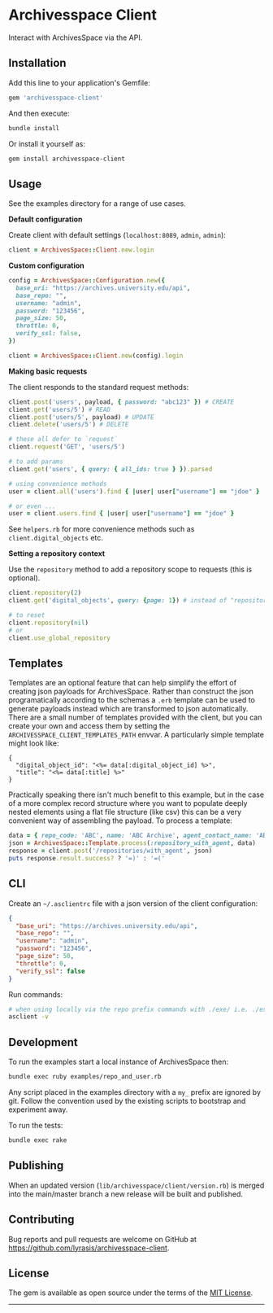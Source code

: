 # Archivesspace Client

Interact with ArchivesSpace via the API.

## Installation

Add this line to your application's Gemfile:

```ruby
gem 'archivesspace-client'
```

And then execute:

```bash
bundle install
```

Or install it yourself as:

```bash
gem install archivesspace-client
```

## Usage

See the examples directory for a range of use cases.

**Default configuration**

Create client with default settings (`localhost:8089`, `admin`, `admin`):

```ruby
client = ArchivesSpace::Client.new.login
```

**Custom configuration**

```ruby
config = ArchivesSpace::Configuration.new({
  base_uri: "https://archives.university.edu/api",
  base_repo: "",
  username: "admin",
  password: "123456",
  page_size: 50,
  throttle: 0,
  verify_ssl: false,
})

client = ArchivesSpace::Client.new(config).login
```

**Making basic requests**

The client responds to the standard request methods:

```ruby
client.post('users', payload, { password: "abc123" }) # CREATE
client.get('users/5') # READ
client.post('users/5', payload) # UPDATE
client.delete('users/5') # DELETE

# these all defer to `request`
client.request('GET', 'users/5')

# to add params
client.get('users', { query: { all_ids: true } }).parsed

# using convenience methods
user = client.all('users').find { |user| user["username"] == "jdoe" }

# or even ...
user = client.users.find { |user| user["username"] == "jdoe" }
```

See `helpers.rb` for more convenience methods such as `client.digital_objects` etc.

**Setting a repository context**

Use the `repository` method to add a repository scope to requests (this is optional).

```ruby
client.repository(2)
client.get('digital_objects', query: {page: 1}) # instead of "repositories/2/digital_objects" etc.

# to reset
client.repository(nil)
# or
client.use_global_repository
```

## Templates

Templates are an optional feature that can help simplify the effort of creating
json payloads for ArchivesSpace. Rather than construct the json programatically
according to the schemas a `.erb` template can be used to generate payloads
instead which are transformed to json automatically. There are a small number of
templates provided with the client, but you can create your own and access them
by setting the `ARCHIVESSPACE_CLIENT_TEMPLATES_PATH` envvar. A particularly simple
template might look like:

```erb
{
  "digital_object_id": "<%= data[:digital_object_id] %>",
  "title": "<%= data[:title] %>"
}
```

Practically speaking there isn't much benefit to this example, but in the case of
a more complex record structure where you want to populate deeply nested elements
using a flat file structure (like csv) this can be a very convenient way of
assembling the payload. To process a template:

```ruby
data = { repo_code: 'ABC', name: 'ABC Archive', agent_contact_name: 'ABC Admin' }
json = ArchivesSpace::Template.process(:repository_with_agent, data)
response = client.post('/repositories/with_agent', json)
puts response.result.success? ? '=)' : '=('
```

## CLI

Create an `~/.asclientrc` file with a json version of the client configuration:

```json
{
  "base_uri": "https://archives.university.edu/api",
  "base_repo": "",
  "username": "admin",
  "password": "123456",
  "page_size": 50,
  "throttle": 0,
  "verify_ssl": false
}
```

Run commands:

```bash
# when using locally via the repo prefix commands with ./exe/ i.e. ./exe/asclient -v
asclient -v
```

## Development

To run the examples start a local instance of ArchivesSpace then:

```bash
bundle exec ruby examples/repo_and_user.rb
```

Any script placed in the examples directory with a `my_` prefix are ignored by
git. Follow the convention used by the existing scripts to bootstrap and
experiment away.

To run the tests:

```bash
bundle exec rake
```

## Publishing

When an updated version (`lib/archivesspace/client/version.rb`) is merged into the
main/master branch a new release will be built and published.

## Contributing

Bug reports and pull requests are welcome on GitHub at https://github.com/lyrasis/archivesspace-client.

## License

The gem is available as open source under the terms of the [MIT License](http://opensource.org/licenses/MIT).

---
